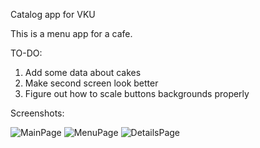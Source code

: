 Catalog app for VKU

This is a menu app for a cafe.

TO-DO:

1. Add some data about cakes
2. Make second screen look better
3. Figure out how to scale buttons backgrounds properly

Screenshots: 

![MainPage](/../master/ScreenShots/screenshot1.png?raw=true "Optional Title")
![MenuPage](/../master/ScreenShots/screenshot2.png?raw=true "Optional Title")
![DetailsPage](/../master/ScreenShots/screenshot3.png?raw=true "Optional Title")
